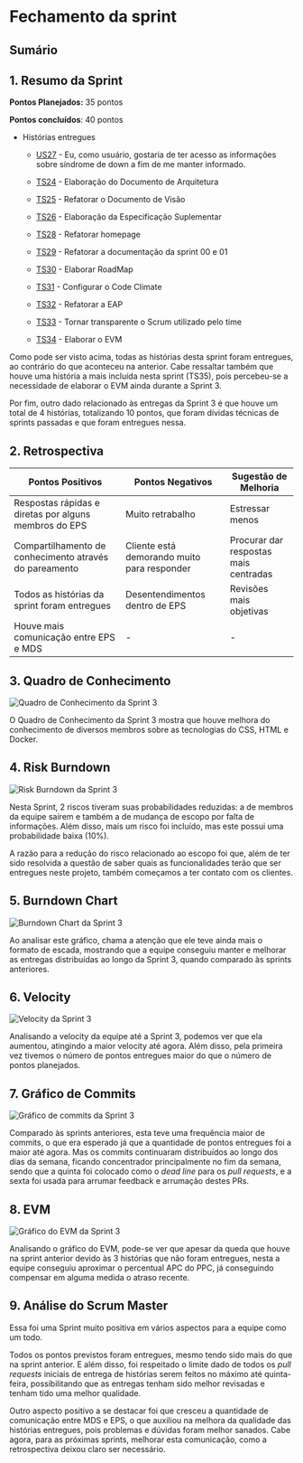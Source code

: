 # Fechamento da sprint

## Sumário

## 1. Resumo da Sprint

__Pontos Planejados:__ 35 pontos

__Pontos concluídos__: 40 pontos

- Histórias entregues

  - [US27](https://github.com/fga-gpp-mds/2018.1-Dr-Down/issues/43) - Eu, como usuário, gostaria de ter acesso as informações sobre síndrome de down a fim de me manter informado.

  - [TS24](https://github.com/fga-gpp-mds/2018.1-Dr-Down/issues/12) - Elaboração do Documento de Arquitetura

  - [TS25](https://github.com/fga-gpp-mds/2018.1-Dr-Down/issues/41) - Refatorar o Documento de Visão

  - [TS26](https://github.com/fga-gpp-mds/2018.1-Dr-Down/issues/13) - Elaboração da Especificação Suplementar

  - [TS28](https://github.com/fga-gpp-mds/2018.1-Dr-Down/issues/44) - Refatorar homepage

  - [TS29](https://github.com/fga-gpp-mds/2018.1-Dr-Down/issues/47) - Refatorar a documentação da sprint 00 e 01

  - [TS30](https://github.com/fga-gpp-mds/2018.1-Dr-Down/issues/5) - Elaborar RoadMap

  - [TS31](https://github.com/fga-gpp-mds/2018.1-Dr-Down/issues/39) - Configurar o Code Climate

  - [TS32](https://github.com/fga-gpp-mds/2018.1-Dr-Down/issues/54) - Refatorar a EAP

  - [TS33](https://github.com/fga-gpp-mds/2018.1-Dr-Down/issues/18) - Tornar transparente o Scrum utilizado pelo time

  - [TS34](https://github.com/fga-gpp-mds/2018.1-Dr-Down/issues/38) - Elaborar o EVM

Como pode ser visto acima, todas as histórias desta sprint foram entregues, ao contrário do que aconteceu na anterior. Cabe ressaltar também que houve uma história a mais incluída nesta sprint (TS35), pois percebeu-se a necessidade de elaborar o EVM ainda durante a Sprint 3.

Por fim, outro dado relacionado às entregas da Sprint 3 é que houve um total de 4 histórias, totalizando 10 pontos, que foram dívidas técnicas de sprints passadas e que foram entregues nessa.

## 2. Retrospectiva

| Pontos Positivos | Pontos Negativos | Sugestão de Melhoria |
| ----- | ----- | ---- |
| Respostas rápidas e diretas por alguns membros do EPS | Muito retrabalho | Estressar menos |
| Compartilhamento de conhecimento através do pareamento | Cliente está demorando muito para responder | Procurar dar respostas mais centradas |
| Todos as histórias da sprint foram entregues | Desentendimentos dentro de EPS | Revisões mais objetivas |
| Houve mais comunicação entre EPS e MDS | - | - |

## 3. Quadro de Conhecimento

![Quadro de Conhecimento da Sprint 3](https://uploaddeimagens.com.br/images/001/353/526/full/quadro-conhecimentoS3.png?1522527704)

O Quadro de Conhecimento da Sprint 3 mostra que houve melhora do conhecimento de diversos membros sobre as tecnologias do CSS, HTML e Docker.

## 4. Risk Burndown

![Risk Burndown da Sprint 3](https://uploaddeimagens.com.br/images/001/352/829/full/riskS3.png?1522460455)

Nesta Sprint, 2 riscos tiveram suas probabilidades reduzidas: a de membros da equipe saírem e também a de mudança de escopo por falta de informações. Além disso, mais um risco foi incluído, mas este possui uma probabilidade baixa (10%).

A razão para a redução do risco relacionado ao escopo foi que, além de ter sido resolvida a questão de saber quais as funcionalidades terão que ser entregues neste projeto, também começamos a ter contato com os clientes.

## 5. Burndown Chart

![Burndown Chart da Sprint 3](https://uploaddeimagens.com.br/images/001/352/823/full/burndownS3.png?1522459917)

Ao analisar este gráfico, chama a atenção que ele teve ainda mais o formato de escada, mostrando que a equipe conseguiu manter e melhorar as entregas distribuídas ao longo da Sprint 3, quando comparado às sprints anteriores.

## 6. Velocity

![Velocity da Sprint 3](https://uploaddeimagens.com.br/images/001/352/821/full/velocityS3.png?1522459875)

Analisando a velocity da equipe até a Sprint 3, podemos ver que ela aumentou, atingindo a maior velocity até agora. Além disso, pela primeira vez tivemos o número de pontos entregues maior do que o número de pontos planejados.

## 7. Gráfico de Commits

![Gráfico de commits da Sprint 3](https://uploaddeimagens.com.br/images/001/352/819/full/commitsS3.png?1522459776)

Comparado às sprints anteriores, esta teve uma frequência maior de commits, o que era esperado já que a quantidade de pontos entregues foi a maior até agora. Mas os commits continuaram distribuídos ao longo dos dias da semana, ficando concentrador principalmente no fim da semana, sendo que a quinta foi colocado como o _dead line_ para os _pull requests_, e a sexta foi usada para arrumar feedback e arrumação destes PRs.

## 8. EVM

![Gráfico do EVM da Sprint 3](https://uploaddeimagens.com.br/images/001/352/820/full/evmS3.png?1522459835)

Analisando o gráfico do EVM, pode-se ver que apesar da queda que houve na sprint anterior devido às 3 histórias que não foram entregues, nesta a equipe conseguiu aproximar o percentual APC do PPC, já conseguindo compensar em alguma medida o atraso recente.

## 9. Análise do Scrum Master

Essa foi uma Sprint muito positiva em vários aspectos para a equipe como um todo.

Todos os pontos previstos foram entregues, mesmo tendo sido mais do que na sprint anterior. E além disso, foi respeitado o limite dado de todos os _pull requests_ iniciais de entrega de histórias serem feitos no máximo até quinta-feira, possibilitando que as entregas tenham sido melhor revisadas e tenham tido uma melhor qualidade.

Outro aspecto positivo a se destacar foi que cresceu a quantidade de comunicação entre MDS e EPS, o que auxiliou na melhora da qualidade das histórias entregues, pois problemas e dúvidas foram melhor sanados. Cabe agora, para as próximas sprints, melhorar esta comunicação, como a retrospectiva deixou claro ser necessário.

